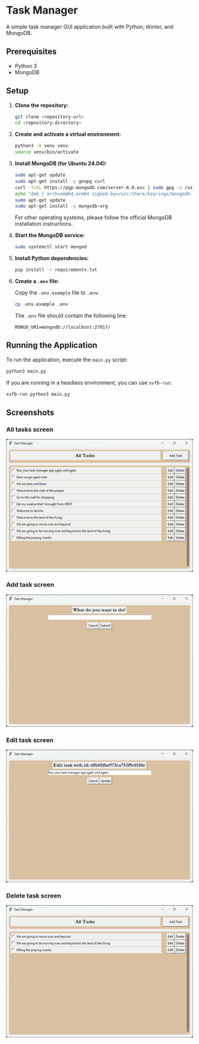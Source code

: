 # Task Manager

A simple task manager GUI application built with Python, tkinter, and MongoDB.

## Prerequisites

- Python 3
- MongoDB

## Setup

1. **Clone the repository:**

   ```bash
   git clone <repository-url>
   cd <repository-directory>
   ```

2. **Create and activate a virtual environment:**

   ```bash
   python3 -m venv venv
   source venv/bin/activate
   ```

3. **Install MongoDB (for Ubuntu 24.04):**

   ```bash
   sudo apt-get update
   sudo apt-get install -y gnupg curl
   curl -fsSL https://pgp.mongodb.com/server-6.0.asc | sudo gpg -o /usr/share/keyrings/mongodb-server-6.0.gpg --dearmor
   echo "deb [ arch=amd64,arm64 signed-by=/usr/share/keyrings/mongodb-server-6.0.gpg ] https://repo.mongodb.org/apt/ubuntu jammy/mongodb-org/6.0 multiverse" | sudo tee /etc/apt/sources.list.d/mongodb-org-6.0.list
   sudo apt-get update
   sudo apt-get install -y mongodb-org
   ```

   For other operating systems, please follow the official MongoDB installation instructions.

4. **Start the MongoDB service:**

   ```bash
   sudo systemctl start mongod
   ```

5. **Install Python dependencies:**

   ```bash
   pip install -r requirements.txt
   ```

6. **Create a `.env` file:**

   Copy the `.env.example` file to `.env`:

   ```bash
   cp .env.example .env
   ```

   The `.env` file should contain the following line:

   ```
   MONGO_URI=mongodb://localhost:27017/
   ```

## Running the Application

To run the application, execute the `main.py` script:

```bash
python3 main.py
```

If you are running in a headless environment, you can use `xvfb-run`:

```bash
xvfb-run python3 main.py
```

## Screenshots

### All tasks screen

![All tasks screen](screenshots/all_tasks_screenshot.png)

### Add task screen

![Add task screen](screenshots/add_task_screenshot.png)

### Edit task screen

![Edit task screen](screenshots/edit_task_screenshot.png)

### Delete task screen

![Delete task screen](screenshots/delete_task_screenshot.png)
